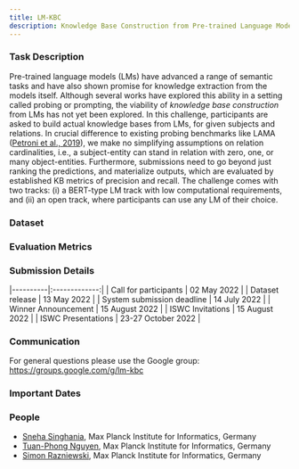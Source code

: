 ```yaml
---
title: LM-KBC
description: Knowledge Base Construction from Pre-trained Language Models
---
```


### Task Description

Pre-trained language models (LMs) have advanced a range of semantic tasks and have also shown promise for knowledge extraction from the models itself. Although several works have explored this ability in a setting called probing or prompting, the viability of _knowledge base construction_ from LMs has not yet been explored.
In this challenge, participants are asked to build actual knowledge bases from LMs, for given subjects and relations. In crucial difference to existing probing benchmarks like LAMA (<a href="https://arxiv.org/pdf/1909.01066.pdf" target="_blank">Petroni et al., 2019</a>), we make no simplifying assumptions on relation cardinalities, i.e., a subject-entity can stand in relation with zero, one, or many object-entities. Furthermore, submissions need to go beyond just ranking the predictions, and materialize outputs, which are evaluated by established KB metrics of precision and recall. The challenge comes with two tracks: (i) a BERT-type LM track with low computational requirements, and (ii) an open track, where participants can use any LM of their choice.

### Dataset

### Evaluation Metrics

### Submission Details

|----------|:-------------:|
| Call for participants | 02 May 2022  |
| Dataset release |    13 May 2022   |
| System submission deadline |    14 July 2022   |
| Winner Announcement |    15 August 2022   |
| ISWC Invitations  |    15 August 2022   |
| ISWC Presentations  |    23-27 October 2022   |

### Communication

For general questions please use the Google group: <a href="https://groups.google.com/g/lm-kbc" target="_blank">https://groups.google.com/g/lm-kbc</a>

### Important Dates

### People
- <a href="https://people.mpi-inf.mpg.de/~ssinghan/" target="_blank">Sneha Singhania</a>, Max Planck Institute for Informatics, Germany
- <a href="https://www.tuan-phong.com/" target="_blank">Tuan-Phong Nguyen</a>, Max Planck Institute for Informatics, Germany
- <a href="http://simonrazniewski.com/" target="_blank">Simon Razniewski</a>, Max Planck Institute for Informatics, Germany
